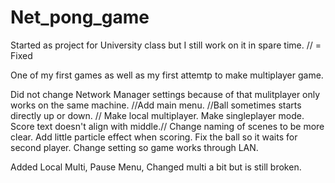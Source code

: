 # Net_pong_game
Started as project for University class but I still work on it in spare time.
// = Fixed

One of my first games as well as my first attemtp to make multiplayer game.

Did not change Network Manager settings because of that mulitplayer only works on the same machine.
//Add main menu. //Ball sometimes starts directly up or down. // Make local multiplayer. Make singleplayer mode.
Score text doesn't align with middle.// Change naming of scenes to be more clear. Add little particle effect when scoring.
Fix the ball so it waits for second player. Change setting so game works through LAN.


Added Local Multi, Pause Menu, Changed multi a bit but is still broken.
